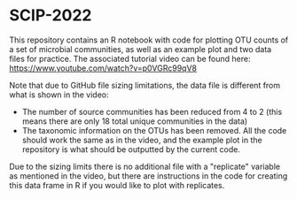 # SCIP-2022

This repository contains an R notebook with code for plotting OTU counts of a set of microbial communities, as well as an example plot and two data files for practice. The associated tutorial video can be found here: https://www.youtube.com/watch?v=p0VGRc99qV8

Note that due to GitHub file sizing limitations, the data file is different from what is shown in the video:
 - The number of source communities has been reduced from 4 to 2 (this means there are only 18 total unique communities in the data)
 - The taxonomic information on the OTUs has been removed. 
All the code should work the same as in the video, and the example plot in the repository is what should be outputted by the current code.

Due to the sizing limits there is no additional file with a "replicate" variable as mentioned in the video, but there are instructions in the code for creating this data frame in R if you would like to plot with replicates.
